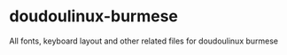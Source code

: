 doudoulinux-burmese
===================

All fonts, keyboard layout and other related files for doudoulinux burmese